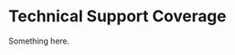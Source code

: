 [title]: # (Technical Support Coverage)
[tags]: # (XXX)
[priority]: # (725)
# Technical Support Coverage
Something here.
